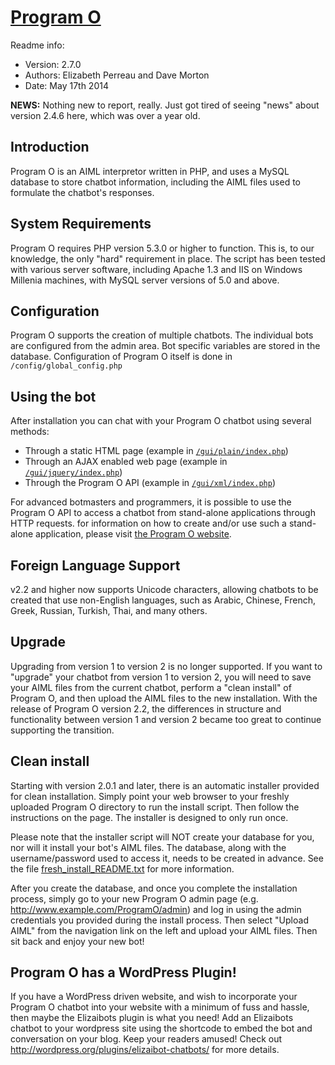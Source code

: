 # [Program O](http://www.program-o.com)

Readme info:
- Version: 2.7.0
- Authors: Elizabeth Perreau and Dave Morton
- Date: May 17th 2014

**NEWS:** Nothing new to report, really. Just got tired of seeing "news" about version 2.4.6 here, which was over a year old.

## Introduction

Program O is an AIML interpretor written in PHP, and uses a MySQL database to store
chatbot information, including the AIML files used to formulate the chatbot's responses.

## System Requirements

Program O requires PHP version 5.3.0 or higher to function. This is, to our knowledge,
the only "hard" requirement in place. The script has been tested with various server
software, including Apache 1.3 and IIS on Windows Millenia machines, with MySQL server
versions of 5.0 and above.

## Configuration

Program O supports the creation of multiple chatbots. The individual bots are configured
from the admin area. Bot specific variables are stored in the database. Configuration
of Program O itself is done in `/config/global_config.php`

## Using the bot

After installation you can chat with your Program O chatbot using several methods:

- Through a static HTML page (example in [`/gui/plain/index.php`](gui/plain/index.php))
- Through an AJAX enabled web page (example in [`/gui/jquery/index.php`](gui/jquery/index.php))
- Through the Program O API (example in [`/gui/xml/index.php`](gui/xml/index.php))

For advanced botmasters and programmers, it is possible to use the Program O
API to access a chatbot from stand-alone applications through HTTP requests.
for information on how to create and/or use such a stand-alone application, please
visit [the Program O website](http://www.program-o.com).

## Foreign Language Support

v2.2 and higher now supports Unicode characters, allowing chatbots to be created that use
non-English languages, such as Arabic, Chinese, French, Greek, Russian, Turkish, Thai,
and many others.

## Upgrade

Upgrading from version 1 to version 2 is no longer supported. If you want to "upgrade"
your chatbot from version 1 to version 2, you will need to save your AIML files from the
current chatbot, perform a "clean install" of Program O, and then upload the AIML files
to the new installation. With the release of Program O version 2.2, the differences
in structure and functionality between version 1 and version 2 became too great to
continue supporting the transition.

## Clean install

Starting with version 2.0.1 and later, there is an automatic installer provided for clean
installation. Simply point your web browser to your freshly uploaded Program O directory
to run the install script. Then follow the instructions on the page. The installer is
designed to only run once.

Please note that the installer script will NOT create your database for you, nor will
it install your bot's AIML files. The database, along with the username/password used to
access it, needs to be created in advance. See the file [fresh_install_README.txt](fresh_install_README.txt) for more
information.

After you create the database, and once you complete the installation process, simply go to
your new Program O admin page (e.g. http://www.example.com/ProgramO/admin) and log in using
the admin credentials you provided during the install process. Then select "Upload AIML"
from the navigation link on the left and upload your AIML files. Then sit back and enjoy your
new bot!

## Program O has a WordPress Plugin!

If you have a WordPress driven website, and wish to incorporate your Program O chatbot into your
website with a minimum of fuss and hassle, then maybe the Elizaibots plugin is what you need!
Add an Elizaibots chatbot to your wordpress site using the shortcode to embed the bot and conversation
on your blog. Keep your readers amused! Check out http://wordpress.org/plugins/elizaibot-chatbots/
for more details.
